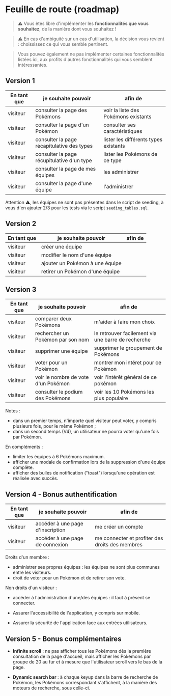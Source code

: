 # Feuille de route (roadmap)

> ⚠️ Vous êtes libre d'implémenter les **fonctionnalités que vous souhaitez**, de la manière dont vous souhaitez ! 

> ⚠️ En cas d'ambiguité sur un cas d'utilisation, la décision vous revient : choississez ce qui vous semble pertinent. 

> Vous pouvez également ne pas implémenter certaines fonctionnalités listées ici, aux profits d'autres fonctionnalités qui vous semblent intéressantes.


## Version 1

| En tant que | je souhaite pouvoir                        | afin de                               |
| ----------- | ------------------------------------------ | ------------------------------------- |
| visiteur    | consulter la page des Pokémons             | voir la liste des Pokémons existants  |
| visiteur    | consulter la page d'un Pokémon             | consulter ses caractéristiques        |
| visiteur    | consulter la page récapitulative des types | lister les différents types existants |
| visiteur    | consulter la page récupitulative d'un type | lister les Pokémons de ce type        |
| visiteur    | consulter la page de mes équipes           | les administrer                       |
| visiteur    | consulter la page d'une équipe             | l'administrer                         |

Attention :warning:, les équipes ne sont pas présentes dans le script de seeding, à vous d'en ajouter 2/3 pour les tests via le script `seeding_tables.sql`.


## Version 2

| En tant que | je souhaite pouvoir                                   | afin de |
| ----------- | ----------------------------------------------------- | ------- |
| visiteur    | créer une équipe                                      |         |
| visiteur    | modifier le nom d'une équipe                          |         |
| visiteur    | ajouter un Pokémon à une équipe                       |         |
| visiteur    | retirer un Pokémon d'une équipe                       |         |


## Version 3

| En tant que | je souhaite pouvoir                 | afin de                                            |
| ----------- | ----------------------------------- | -------------------------------------------------- |
| visiteur    | comparer deux Pokémons              | m'aider à faire mon choix                          |
| visiteur    | rechercher un Pokémon par son nom   | le retrouver facilement via une barre de recherche |
| visiteur    | supprimer une équipe                | supprimer le groupement de Pokémons                |
| visiteur    | voter pour un Pokémon               | montrer mon intéret pour ce Pokémon                |
| visiteur    | voir le nombre de vote d'un Pokémon | voir l'intérêt général de ce pokémon               |
| visiteur    | consulter le podium des Pokémons    | voir les 10 Pokémons les plus populaire            |

Notes : 
- dans un premier temps, n'importe quel visiteur peut voter, y compris plusieurs fois, pour le même Pokémon ;
- dans un second temps (V4), un utilisateur ne pourra voter qu'une fois par Pokémon.

En compléments : 
- limiter les équipes à 6 Pokémons maximum.
- afficher une modale de confirmation lors de la suppression d'une équipe complète.
- afficher des bulles de notification ("toast") lorsqu'une opération est réalisée avec succès.


## Version 4 - Bonus authentification

| En tant que | je souhaite pouvoir              | afin de                                         |
| ----------- | -------------------------------- | ----------------------------------------------- |
| visiteur    | accéder à une page d'inscription | me créer un compte                              |
| visiteur    | accéder à une page de connexion  | me connecter et profiter des droits des membres |

Droits d'un membre : 
- administrer ses propres équipes : les équipes ne sont plus communes entre les visiteurs.
- droit de voter pour un Pokémon et de retirer son vote. 

Non droits d'un visiteur :
- accéder à l'administration d'une/des équipes : il faut à présent se connecter.

- Assurer l'accessibilité de l'application, y compris sur mobile.
- Assurer la sécurité de l'application face aux entrées utilisateurs.


## Version 5 - Bonus complémentaires 

- **Infinite scroll** : ne pas afficher tous les Pokémons dès la première consultation de la page d'accueil, mais afficher les Pokémons par groupe de 20 au fur et à mesure que l'utilisateur scroll vers le bas de la page. 

- **Dynamic search bar** : à chaque keyup dans la barre de recherche de Pokémon, les Pokémons correspondant s'affichent, à la manière des moteurs de recherche, sous celle-ci.

